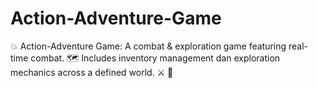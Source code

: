 # Action-Adventure-Game
💥 Action-Adventure Game: A combat &amp; exploration game featuring real-time combat. 🗺️ Includes inventory management dan exploration mechanics across a defined world. ⚔️ 🧭
